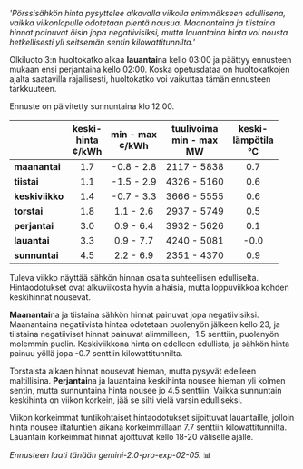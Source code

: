 *'Pörssisähkön hinta pysyttelee alkavalla viikolla enimmäkseen edullisena, vaikka viikonlopulle odotetaan pientä nousua. Maanantaina ja tiistaina hinnat painuvat öisin jopa negatiivisiksi, mutta lauantaina hinta voi nousta hetkellisesti yli seitsemän sentin kilowattitunnilta.'*


Olkiluoto 3:n huoltokatko alkaa **lauantai**na kello 03:00 ja päättyy ennusteen mukaan ensi perjantaina kello 02:00. Koska opetusdataa on huoltokatkojen ajalta saatavilla rajallisesti, huoltokatko voi vaikuttaa tämän ennusteen tarkkuuteen.

Ennuste on päivitetty sunnuntaina klo 12:00.

|    | keski-<br>hinta<br>¢/kWh | min - max<br>¢/kWh | tuulivoima<br>min - max<br>MW | keski-<br>lämpötila<br>°C |
|:---|:---:|:---:|:---:|:---:|
| **maanantai**  | 1.7 | -0.8 - 2.8  | 2117 - 5838 | 0.7 |
| **tiistai**  | 1.1 | -1.5 - 2.9  | 4326 - 5160 | 0.6 |
| **keskiviikko**  | 1.4 | -0.7 - 3.3  | 3666 - 5555 | 0.6 |
| **torstai**  | 1.8 | 1.1 - 2.6  | 2937 - 5749 | 0.5 |
| **perjantai**  | 3.0 | 0.9 - 6.4  | 3932 - 5626 | 0.1 |
| **lauantai**  | 3.3 | 0.9 - 7.7  | 4240 - 5081 | -0.0 |
| **sunnuntai**  | 4.5 | 2.2 - 6.9  | 2351 - 4370 | 0.9 |

Tuleva viikko näyttää sähkön hinnan osalta suhteellisen edulliselta. Hintaodotukset ovat alkuviikosta hyvin alhaisia, mutta loppuviikkoa kohden keskihinnat nousevat.

**Maanantai**na ja tiistaina sähkön hinnat painuvat jopa negatiivisiksi. Maanantaina negatiivista hintaa odotetaan puolenyön jälkeen kello 23, ja tiistaina negatiiviset hinnat painuvat alimmilleen, -1.5 senttiin, puolenyön molemmin puolin. Keskiviikkona hinta on edelleen edullista, ja sähkön hinta painuu yöllä jopa -0.7 senttiin kilowattitunnilta.

Torstaista alkaen hinnat nousevat hieman, mutta pysyvät edelleen maltillisina. **Perjantai**na ja lauantaina keskihinta nousee hieman yli kolmen sentin, mutta sunnuntaina hinta nousee jo 4.5 senttiin. Vaikka sunnuntain keskihinta on viikon korkein, jää se silti vielä varsin edulliseksi.

Viikon korkeimmat tuntikohtaiset hintaodotukset sijoittuvat lauantaille, jolloin hinta nousee iltatuntien aikana korkeimmillaan 7.7 senttiin kilowattitunnilta. Lauantain korkeimmat hinnat ajoittuvat kello 18-20 väliselle ajalle.

*Ennusteen laati tänään gemini-2.0-pro-exp-02-05.* 📊

